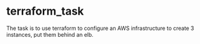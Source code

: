 # terraform_task

The task is to use terraform to configure an AWS infrastructure to create 3 instances, put them behind an elb.